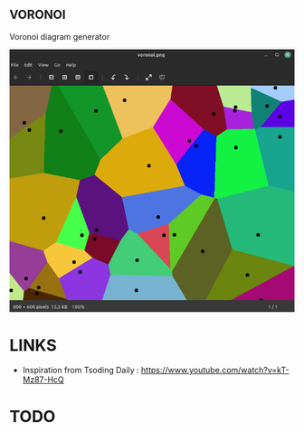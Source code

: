 ## VORONOI

Voronoi diagram generator

![screenshot](assets/screenshot.png)

# LINKS
* Inspiration from Tsoding Daily : https://www.youtube.com/watch?v=kT-Mz87-HcQ
# TODO
